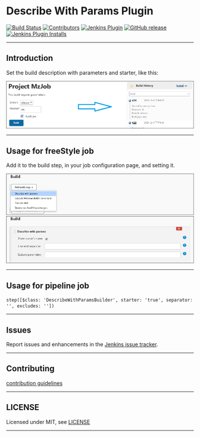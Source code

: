 # Describe With Params Plugin

[![Build Status](https://ci.jenkins.io/job/Plugins/job/describe-with-params-plugin/job/master/badge/icon)](https://ci.jenkins.io/job/Plugins/job/describe-with-params-plugin/job/master/)
[![Contributors](https://img.shields.io/github/contributors/jenkinsci/describe-with-params-plugin.svg)](https://github.com/jenkinsci/describe-with-params-plugin/graphs/contributors)
[![Jenkins Plugin](https://img.shields.io/jenkins/plugin/v/describe-with-params.svg)](https://plugins.jenkins.io/describe-with-params)
[![GitHub release](https://img.shields.io/github/release/jenkinsci/describe-with-params-plugin.svg?label=changelog)](https://github.com/jenkinsci/describe-with-params-plugin/releases/latest)
[![Jenkins Plugin Installs](https://img.shields.io/jenkins/plugin/i/describe-with-params.svg?color=blue)](https://plugins.jenkins.io/describe-with-params)

---

## Introduction

Set the build description with parameters and starter, like this:

![build-history-desc.png](images/build-history-desc.png)

---

## Usage for freeStyle job

Add it to the build step, in your job configuration page, and setting it.

![add-build-step](images/add-build-step.png)
![plugin-setting](images/plugin-setting.png)

---

## Usage for pipeline job
```
step([$class: 'DescribeWithParamsBuilder', starter: 'true', separator: '', excludes: ''])
```

---

## Issues

Report issues and enhancements in the [Jenkins issue tracker](https://issues.jenkins-ci.org/).

---

## Contributing

[contribution guidelines](https://github.com/jenkinsci/.github/blob/master/CONTRIBUTING.md)

---

## LICENSE

Licensed under MIT, see [LICENSE](LICENSE.md)

---
